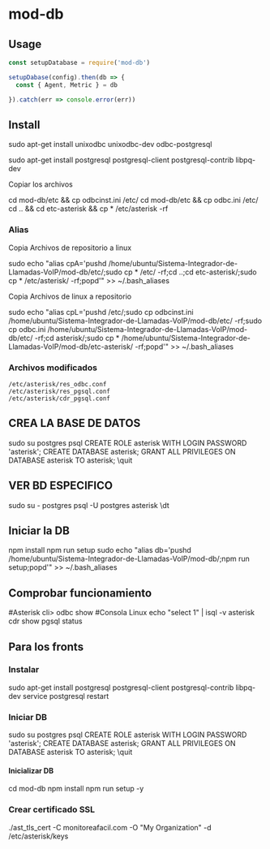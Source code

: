 # mod-db

## Usage

``` js
const setupDatabase = require('mod-db')

setupDabase(config).then(db => {
  const { Agent, Metric } = db

}).catch(err => console.error(err))
```
## Install
  sudo apt-get install unixodbc unixodbc-dev odbc-postgresql

  sudo apt-get install postgresql postgresql-client postgresql-contrib libpq-dev
  
  

  Copiar los archivos 
  
  cd mod-db/etc && cp odbcinst.ini /etc/
  cd mod-db/etc && cp odbc.ini /etc/
  cd .. && cd etc-asterisk && cp * /etc/asterisk -rf
  
  ### Alias
  Copia Archivos de repositorio a linux

  sudo echo "alias cpA='pushd /home/ubuntu/Sistema-Integrador-de-Llamadas-VoIP/mod-db/etc/;sudo cp * /etc/ -rf;cd ..;cd etc-asterisk/;sudo cp * /etc/asterisk/ -rf;popd'" >> ~/.bash_aliases

  Copia Archivos de linux a repositorio

  sudo echo "alias cpL='pushd /etc/;sudo cp odbcinst.ini /home/ubuntu/Sistema-Integrador-de-Llamadas-VoIP/mod-db/etc/ -rf;sudo cp odbc.ini /home/ubuntu/Sistema-Integrador-de-Llamadas-VoIP/mod-db/etc/ -rf;cd asterisk/;sudo cp * /home/ubuntu/Sistema-Integrador-de-Llamadas-VoIP/mod-db/etc-asterisk/ -rf;popd'" >> ~/.bash_aliases

  ### Archivos modificados
    /etc/asterisk/res_odbc.conf
    /etc/asterisk/res_pgsql.conf
    /etc/asterisk/cdr_pgsql.conf

## CREA LA BASE DE DATOS
  sudo su postgres
  psql
  CREATE ROLE asterisk WITH LOGIN PASSWORD 'asterisk';
  CREATE DATABASE asterisk;
  GRANT ALL PRIVILEGES ON DATABASE asterisk TO asterisk;
  \quit

## VER BD ESPECIFICO
  sudo su - postgres
  psql -U postgres asterisk
  \dt

## Iniciar la DB
  npm install
  npm run setup
  sudo echo "alias db='pushd /home/ubuntu/Sistema-Integrador-de-Llamadas-VoIP/mod-db/;npm run setup;popd'" >> ~/.bash_aliases

## Comprobar funcionamiento
  #Asterisk
  cli> odbc show
  #Consola Linux
  echo "select 1" | isql -v asterisk
  cdr show pgsql status

## Para los fronts
  ### Instalar
  sudo apt-get install postgresql postgresql-client postgresql-contrib libpq-dev
  service postgresql restart

  ### Iniciar DB
  sudo su postgres
  psql
  CREATE ROLE asterisk WITH LOGIN PASSWORD 'asterisk';
  CREATE DATABASE asterisk;
  GRANT ALL PRIVILEGES ON DATABASE asterisk TO asterisk;
  \quit

  #### Inicializar DB
  cd mod-db
  npm install
  npm run setup -y

  ### Crear certificado SSL
  ./ast_tls_cert -C monitoreafacil.com -O "My Organization" -d /etc/asterisk/keys